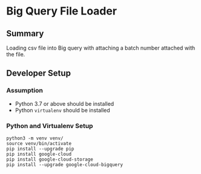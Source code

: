 # Big Query File Loader

## Summary
Loading csv file into Big query with attaching a batch number attached with the file. 

## Developer Setup

### Assumption
* Python 3.7 or above should be installed
* Python `virtualenv` should be installed

### Python and Virtualenv Setup
```bach
python3 -m venv venv/
source venv/bin/activate
pip install --upgrade pip
pip install google-cloud
pip install google-cloud-storage
pip install --upgrade google-cloud-bigquery
```